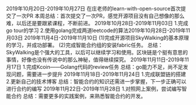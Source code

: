2019年10月20日-2019年10月27日
在庄老师的learn-with-open-source首次提交了一次PR
本周总结：首次提交了一次PR，感觉开源项目没有自己想像的那么难，以后还是要跟紧课程，不断前进。
2019年10月28日-2019年11月03日
1.完成go tour的学习
2.使用golang完成两道leetcode的算法2019年10月28日-2019年11月03日
2019年11月4日-2019年11月10日
(1)完成开源项目SkyWalking的基本原理的学习，并成功部署。
(2)完成智能合约组的安装fabric任务。
总结：SkyWalking是个强大的工具，以后可以继续学习和使用。区块链是个挺有意思的事情，好像也没有传说中的那么神秘，值得继续探究。
2019年11月11日-2019年11月17日
1.完成Kcoin——Golang代码的review任务
总结：go能力不足，尚不足发现问题，需要进一步提升
2019年11月18日-2019年11月24日
1.完成联盟链的搭建
2.更新自己的技术博客
总结：智能合约的知识还需进一步掌握，下一步正确可以进行合约的编写
2019年11月22日-2019年11月28日
1.对照网上案例，尝试编写智能合约
总结：需要更多的实践案例，来熟悉智能合约的开发。


